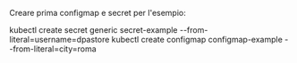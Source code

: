 Creare prima configmap e secret per l'esempio:


kubectl create secret generic secret-example --from-literal=username=dpastore
kubectl create configmap configmap-example --from-literal=city=roma
```
